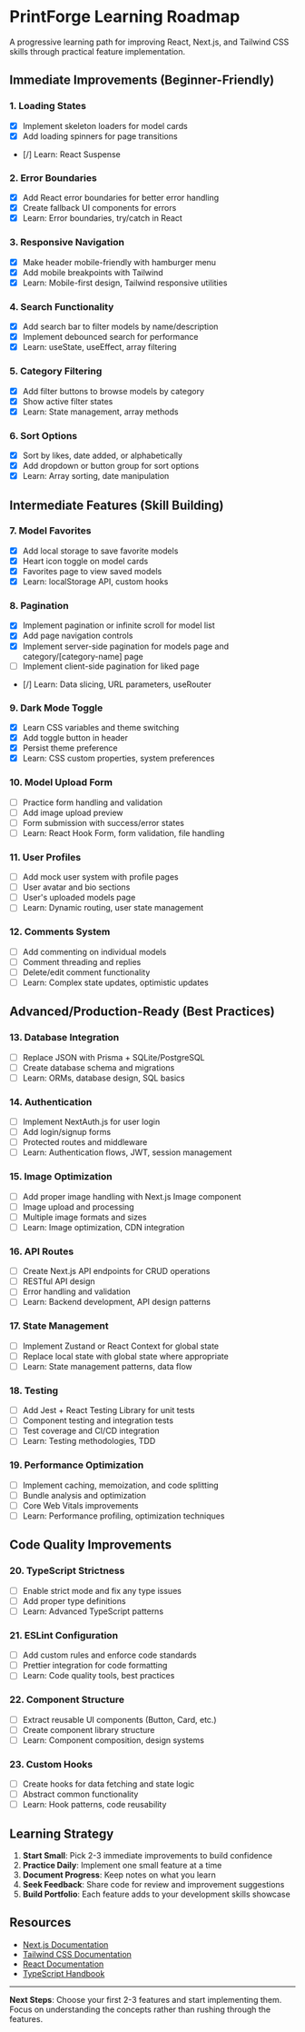 # PrintForge Learning Roadmap

A progressive learning path for improving React, Next.js, and Tailwind CSS skills through practical feature implementation.

## Immediate Improvements (Beginner-Friendly)

### 1. Loading States
- [X] Implement skeleton loaders for model cards
- [X] Add loading spinners for page transitions
- [/] Learn: React Suspense

### 2. Error Boundaries
- [X] Add React error boundaries for better error handling
- [X] Create fallback UI components for errors
- [X] Learn: Error boundaries, try/catch in React

### 3. Responsive Navigation
- [X] Make header mobile-friendly with hamburger menu
- [X] Add mobile breakpoints with Tailwind
- [X] Learn: Mobile-first design, Tailwind responsive utilities

### 4. Search Functionality
- [X] Add search bar to filter models by name/description
- [X] Implement debounced search for performance
- [X] Learn: useState, useEffect, array filtering

### 5. Category Filtering
- [X] Add filter buttons to browse models by category
- [X] Show active filter states
- [X] Learn: State management, array methods

### 6. Sort Options
- [X] Sort by likes, date added, or alphabetically
- [X] Add dropdown or button group for sort options
- [X] Learn: Array sorting, date manipulation

## Intermediate Features (Skill Building)

### 7. Model Favorites
- [X] Add local storage to save favorite models
- [X] Heart icon toggle on model cards
- [X] Favorites page to view saved models
- [X] Learn: localStorage API, custom hooks

### 8. Pagination
- [X] Implement pagination or infinite scroll for model list
- [X] Add page navigation controls
- [X] Implement server-side pagination for models page and category/[category-name] page
- [ ] Implement client-side pagination for liked page
- [/] Learn: Data slicing, URL parameters, useRouter

### 9. Dark Mode Toggle
- [X] Learn CSS variables and theme switching
- [X] Add toggle button in header
- [X] Persist theme preference
- [X] Learn: CSS custom properties, system preferences

### 10. Model Upload Form
- [ ] Practice form handling and validation
- [ ] Add image upload preview
- [ ] Form submission with success/error states
- [ ] Learn: React Hook Form, form validation, file handling

### 11. User Profiles
- [ ] Add mock user system with profile pages
- [ ] User avatar and bio sections
- [ ] User's uploaded models page
- [ ] Learn: Dynamic routing, user state management

### 12. Comments System
- [ ] Add commenting on individual models
- [ ] Comment threading and replies
- [ ] Delete/edit comment functionality
- [ ] Learn: Complex state updates, optimistic updates

## Advanced/Production-Ready (Best Practices)

### 13. Database Integration
- [ ] Replace JSON with Prisma + SQLite/PostgreSQL
- [ ] Create database schema and migrations
- [ ] Learn: ORMs, database design, SQL basics

### 14. Authentication
- [ ] Implement NextAuth.js for user login
- [ ] Add login/signup forms
- [ ] Protected routes and middleware
- [ ] Learn: Authentication flows, JWT, session management

### 15. Image Optimization
- [ ] Add proper image handling with Next.js Image component
- [ ] Image upload and processing
- [ ] Multiple image formats and sizes
- [ ] Learn: Image optimization, CDN integration

### 16. API Routes
- [ ] Create Next.js API endpoints for CRUD operations
- [ ] RESTful API design
- [ ] Error handling and validation
- [ ] Learn: Backend development, API design patterns

### 17. State Management
- [ ] Implement Zustand or React Context for global state
- [ ] Replace local state with global state where appropriate
- [ ] Learn: State management patterns, data flow

### 18. Testing
- [ ] Add Jest + React Testing Library for unit tests
- [ ] Component testing and integration tests
- [ ] Test coverage and CI/CD integration
- [ ] Learn: Testing methodologies, TDD

### 19. Performance Optimization
- [ ] Implement caching, memoization, and code splitting
- [ ] Bundle analysis and optimization
- [ ] Core Web Vitals improvements
- [ ] Learn: Performance profiling, optimization techniques

## Code Quality Improvements

### 20. TypeScript Strictness
- [ ] Enable strict mode and fix any type issues
- [ ] Add proper type definitions
- [ ] Learn: Advanced TypeScript patterns

### 21. ESLint Configuration
- [ ] Add custom rules and enforce code standards
- [ ] Prettier integration for code formatting
- [ ] Learn: Code quality tools, best practices

### 22. Component Structure
- [ ] Extract reusable UI components (Button, Card, etc.)
- [ ] Create component library structure
- [ ] Learn: Component composition, design systems

### 23. Custom Hooks
- [ ] Create hooks for data fetching and state logic
- [ ] Abstract common functionality
- [ ] Learn: Hook patterns, code reusability

## Learning Strategy

1. **Start Small**: Pick 2-3 immediate improvements to build confidence
2. **Practice Daily**: Implement one small feature at a time
3. **Document Progress**: Keep notes on what you learn
4. **Seek Feedback**: Share code for review and improvement suggestions
5. **Build Portfolio**: Each feature adds to your development skills showcase

## Resources

- [Next.js Documentation](https://nextjs.org/docs)
- [Tailwind CSS Documentation](https://tailwindcss.com/docs)
- [React Documentation](https://react.dev)
- [TypeScript Handbook](https://www.typescriptlang.org/docs/)

---

**Next Steps**: Choose your first 2-3 features and start implementing them. Focus on understanding the concepts rather than rushing through the features.